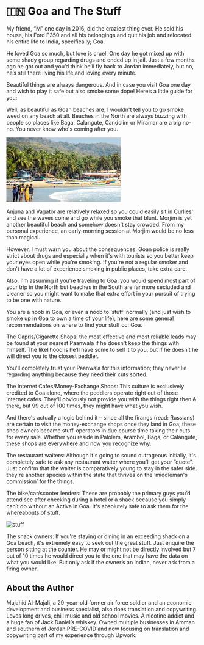 # 🇮🇳 Goa and The Stuff

My friend, “M” one day in 2016, did the craziest thing ever. He sold his house,
his Ford F350 and all his belongings and quit his job and relocated his entire
life to India, specifically; Goa.

He loved Goa so much, but love is cruel. One day he got mixed up with some shady
group regarding drugs and ended up in jail. Just a few months ago he got out and
you’d think he’ll fly back to Jordan immediately, but no, he’s still there
living his life and loving every minute.

Beautiful things are always dangerous. And in case you visit Goa one day and
wish to play it safe but also smoke some dope! Here’s a little guide for you:

Well, as beautiful as Goan beaches are, I wouldn't tell you to go smoke weed on
any beach at all. Beaches in the North are always buzzing with people so places
like Baga, Calangute, Candolim or Miramar are a big no-no. You never know who's
coming after you.

![beach](_static/images/goa/image1.jpg)

Anjuna and Vagator are relatively relaxed so you could easily sit in Curlies'
and see the waves come and go while you smoke that blunt. Morjim is yet another
beautiful beach and somehow doesn't stay crowded. From my personal experience,
an early-morning session at Morjim would be no less than magical.

However, I must warn you about the consequences. Goan police is really strict
about drugs and especially when it's with tourists so you better keep your eyes
open while you're smoking. If you're not a regular smoker and don't have a lot
of experience smoking in public places, take extra care.

Also, I'm assuming if you're traveling to Goa, you would spend most part of your
trip in the North but beaches in the South are far more secluded and cleaner so
you might want to make that extra effort in your pursuit of trying to be one
with nature.

You are a noob in Goa, or even a noob to ‘stuff’ normally (and just wish to
smoke up in Goa to own a time of your life), here are some general
recommendations on where to find your stuff cc: Goa.

The Capris/Cigarette Shops: the most effective and most reliable leads may be
found at your nearest Paanwala if he doesn't keep the things with himself. The
likelihood is he’ll have some to sell it to you, but if he doesn’t he will
direct you to the closest peddler.

You'll completely trust your Paanwala for this information; they never lie
regarding anything because they need their cuts sorted.

The Internet Cafes/Money-Exchange Shops: This culture is exclusively credited to
Goa alone, where the peddlers operate right out of those internet cafes. They'll
obviously not provide you with the things right then & there, but 99 out of 100
times, they might have what you wish.

And there's actually a logic behind it – since all the firangs (read: Russians)
are certain to visit the money-exchange shops once they land in Goa, these shop
owners became stuff-operators in due course time taking their cuts for every
sale. Whether you reside in Palolem, Arambol, Baga, or Calangute, these shops
are everywhere and now you recognize why.

The restaurant waiters: Although it's going to sound outrageous initially, it's
completely safe to ask any restaurant waiter where you'll get your “quote”. Just
confirm that the waiter is comparatively young to stay in the safer side.
they're another species within the state that thrives on the ‘middleman's
commission’ for the things.

The bike/car/scooter lenders: These are probably the primary guys you’d attend
see after checking during a hotel or a shack because you simply can’t do without
an Activa in Goa. It's absolutely safe to ask them for the whereabouts of stuff.

![stuff](_static/images/goa/image2.jpg)

The shack owners: If you're staying or dining in an exceeding shack on a Goa
beach, it's extremely easy to seek out the great stuff. Just enquire the person
sitting at the counter. He may or might not be directly involved but 7 out of 10
times he would direct you to the one that may have the data on what you would
like. But only ask if the owner’s an Indian, never ask from a firing owner.

## About the Author

Mujahid Al-Majali, a 29-year-old former air force soldier and an economic
development and business specialist, also does translation and copywriting.
Loves long drives, chill music and old school movies. A nicotine addict and a
huge fan of Jack Daniel’s whiskey. Owned multiple businesses in Amman and
southern of Jordan PRE-COVID and now focusing on translation and copywriting
part of my experience through Upwork.

